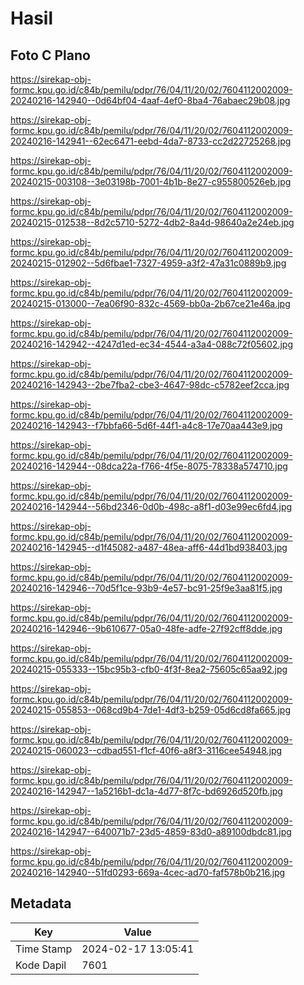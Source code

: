 # Hasil

## Foto C Plano

https://sirekap-obj-formc.kpu.go.id/c84b/pemilu/pdpr/76/04/11/20/02/7604112002009-20240216-142940--0d64bf04-4aaf-4ef0-8ba4-76abaec29b08.jpg

https://sirekap-obj-formc.kpu.go.id/c84b/pemilu/pdpr/76/04/11/20/02/7604112002009-20240216-142941--62ec6471-eebd-4da7-8733-cc2d22725268.jpg

https://sirekap-obj-formc.kpu.go.id/c84b/pemilu/pdpr/76/04/11/20/02/7604112002009-20240215-003108--3e03198b-7001-4b1b-8e27-c955800526eb.jpg

https://sirekap-obj-formc.kpu.go.id/c84b/pemilu/pdpr/76/04/11/20/02/7604112002009-20240215-012538--8d2c5710-5272-4db2-8a4d-98640a2e24eb.jpg

https://sirekap-obj-formc.kpu.go.id/c84b/pemilu/pdpr/76/04/11/20/02/7604112002009-20240215-012902--5d6fbae1-7327-4959-a3f2-47a31c0889b9.jpg

https://sirekap-obj-formc.kpu.go.id/c84b/pemilu/pdpr/76/04/11/20/02/7604112002009-20240215-013000--7ea06f90-832c-4569-bb0a-2b67ce21e46a.jpg

https://sirekap-obj-formc.kpu.go.id/c84b/pemilu/pdpr/76/04/11/20/02/7604112002009-20240216-142942--4247d1ed-ec34-4544-a3a4-088c72f05602.jpg

https://sirekap-obj-formc.kpu.go.id/c84b/pemilu/pdpr/76/04/11/20/02/7604112002009-20240216-142943--2be7fba2-cbe3-4647-98dc-c5782eef2cca.jpg

https://sirekap-obj-formc.kpu.go.id/c84b/pemilu/pdpr/76/04/11/20/02/7604112002009-20240216-142943--f7bbfa66-5d6f-44f1-a4c8-17e70aa443e9.jpg

https://sirekap-obj-formc.kpu.go.id/c84b/pemilu/pdpr/76/04/11/20/02/7604112002009-20240216-142944--08dca22a-f766-4f5e-8075-78338a574710.jpg

https://sirekap-obj-formc.kpu.go.id/c84b/pemilu/pdpr/76/04/11/20/02/7604112002009-20240216-142944--56bd2346-0d0b-498c-a8f1-d03e99ec6fd4.jpg

https://sirekap-obj-formc.kpu.go.id/c84b/pemilu/pdpr/76/04/11/20/02/7604112002009-20240216-142945--d1f45082-a487-48ea-aff6-44d1bd938403.jpg

https://sirekap-obj-formc.kpu.go.id/c84b/pemilu/pdpr/76/04/11/20/02/7604112002009-20240216-142946--70d5f1ce-93b9-4e57-bc91-25f9e3aa81f5.jpg

https://sirekap-obj-formc.kpu.go.id/c84b/pemilu/pdpr/76/04/11/20/02/7604112002009-20240216-142946--9b610677-05a0-48fe-adfe-27f92cff8dde.jpg

https://sirekap-obj-formc.kpu.go.id/c84b/pemilu/pdpr/76/04/11/20/02/7604112002009-20240215-055333--15bc95b3-cfb0-4f3f-8ea2-75605c65aa92.jpg

https://sirekap-obj-formc.kpu.go.id/c84b/pemilu/pdpr/76/04/11/20/02/7604112002009-20240215-055853--068cd9b4-7de1-4df3-b259-05d6cd8fa665.jpg

https://sirekap-obj-formc.kpu.go.id/c84b/pemilu/pdpr/76/04/11/20/02/7604112002009-20240215-060023--cdbad551-f1cf-40f6-a8f3-3116cee54948.jpg

https://sirekap-obj-formc.kpu.go.id/c84b/pemilu/pdpr/76/04/11/20/02/7604112002009-20240216-142947--1a5216b1-dc1a-4d77-8f7c-bd6926d520fb.jpg

https://sirekap-obj-formc.kpu.go.id/c84b/pemilu/pdpr/76/04/11/20/02/7604112002009-20240216-142947--640071b7-23d5-4859-83d0-a89100dbdc81.jpg

https://sirekap-obj-formc.kpu.go.id/c84b/pemilu/pdpr/76/04/11/20/02/7604112002009-20240216-142940--51fd0293-669a-4cec-ad70-faf578b0b216.jpg


## Metadata

| Key        | Value               |
| ---------- | ------------------- |
| Time Stamp | 2024-02-17 13:05:41 |
| Kode Dapil | 7601                |



